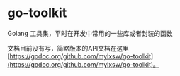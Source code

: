 # go-toolkit

Golang 工具集，平时在开发中常用的一些库或者封装的函数

文档目前没有写，简略版本的API文档在这里 [https://godoc.org/github.com/mylxsw/go-toolkit](https://godoc.org/github.com/mylxsw/go-toolkit)。 
